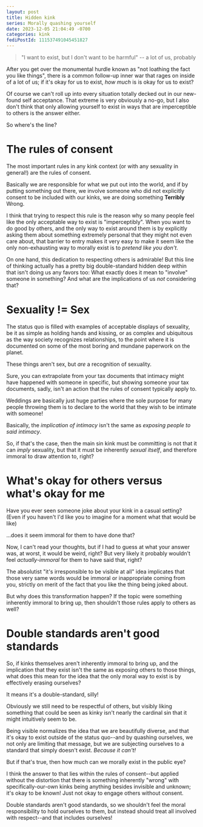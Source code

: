 ```yaml
---
layout: post
title: Hidden kink
series: Morally quashing yourself
date: 2023-12-05 21:04:49 -0700
categories: kink
fediPostId: 111537491045451827
---
```


> "I want to exist, but I don't want to be harmful"
> -- a lot of us, probably

After you get over the monumental hurdle known as "not loathing the fact you like things", there is a common follow-up inner war that rages on inside of a lot of us; if it's okay for us to exist, *how much* is is okay for us to exist?

Of course we can't roll up into every situation totally decked out in our new-found self acceptance. That extreme is very obviously a no-go, but I also don't think that only allowing yourself to exist in ways that are imperceptible to others is the answer either.

So where's the line?

<!-- more -->

# The rules of consent
The most important rules in any kink context (or with any sexuality in general!) are the rules of consent.

Basically we are responsible for what we put out into the world, and if by putting something out there, we involve someone who did not explicitly consent to be included with our kinks, we are doing something **Terribly** Wrong.

I think that trying to respect this rule is the reason why so many people feel like the only acceptable way to exist is "imperceptibly". When you want to do good by others, and the only way to exist around them is by explicitly asking them about something extremely personal that they might not even care about, that barrier to entry makes it very easy to make it seem like the only non-exhausting way to morally exist is to *pretend like you don't*.

On one hand, this dedication to respecting others is admirable! But this line of thinking actually has a pretty big double-standard hidden deep within that isn't doing us any favors too: What exactly does it mean to "involve" someone in something? And what are the implications of us *not* considering that?

# Sexuality != Sex
The status quo is filled with examples of acceptable displays of sexuality, be it as simple as holding hands and kissing, or as complex and ubiquitous as the way society recognizes relationships, to the point where it is documented on some of the most boring and mundane paperwork on the planet.

These things aren't sex, but *are* a recognition of sexuality.

Sure, you can extrapolate from your tax documents that intimacy might have happened with someone in specific, but showing someone your tax documents, sadly, isn't an action that the rules of consent typically apply to.

Weddings are basically just huge parties where the sole purpose for many people throwing them is to declare to the world that they wish to be intimate with someone!

Basically, the *implication of intimacy* isn't the same as *exposing people to said intimacy*.

So, if that's the case, then the main sin kink must be committing is not that it can *imply* sexuality, but that it must be inherently *sexual itself*, and therefore immoral to draw attention to, right?

# What's okay for others versus what's okay for me
Have you ever seen someone joke about your kink in a casual setting? (Even if you haven't I'd like you to imagine for a moment what that would be like)

...does it seem immoral for them to have done that?

Now, I can't read your thoughts, but if I had to guess at what your answer was, at worst, it would be weird, right? But very likely it probably wouldn't feel *actually-immoral* for them to have said that, right?

The absolutist "it's irresponsible to be visible at all" idea implicates that those very same words would be immoral or inappropriate coming from you, strictly on merit of the fact that you like the thing being joked about.

But why does this transformation happen? If the topic were something inherently immoral to bring up, then shouldn't those rules apply to others as well?

# Double standards aren't good standards
So, if kinks themselves aren't inherently immoral to bring up, and the implication that they exist isn't the same as exposing others to those things, what does this mean for the idea that the only moral way to exist is by effectively erasing ourselves?

It means it's a double-standard, silly!

Obviously we still need to be respectful of others, but visibly liking something that could be seen as kinky isn't nearly the cardinal sin that it might intuitively seem to be.

Being visible normalizes the idea that we are beautifully diverse, and that it's okay to exist outside of the status quo--and by quashing ourselves, we not only are limiting that message, but we are subjecting ourselves to a standard that simply doesn't exist. *Because it can't!*

But if that's true, then how much can we morally exist in the public eye?

I think the answer to that lies within the rules of consent--but applied without the distortion that there is something inherently "wrong" with specifically-our-own kinks being anything besides invisible and unknown; it's okay to be known! Just not okay to engage others without consent.

Double standards aren't good standards, so we shouldn't feel the moral responsibility to hold ourselves to them, but instead should treat all involved with respect--and that includes ourselves!
